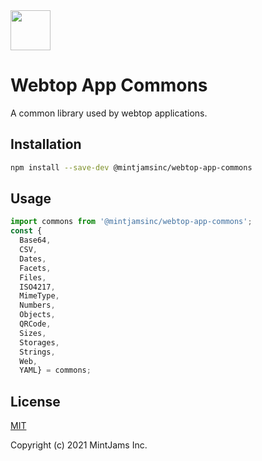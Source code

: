 <img src="https://www.mintjams.jp/img/cr.svg" alt ="" width="64">

# Webtop App Commons
A common library used by webtop applications.

## Installation

```sh
npm install --save-dev @mintjamsinc/webtop-app-commons
```

## Usage

```js
import commons from '@mintjamsinc/webtop-app-commons';
const {
  Base64,
  CSV,
  Dates,
  Facets,
  Files,
  ISO4217,
  MimeType,
  Numbers,
  Objects,
  QRCode,
  Sizes,
  Storages,
  Strings,
  Web,
  YAML} = commons;
```

## License

[MIT](https://opensource.org/licenses/MIT)

Copyright (c) 2021 MintJams Inc.